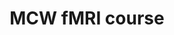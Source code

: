 ---
title: "MCW fMRI course"
project_id: 
conf_date: 2003-04-06
conference_id: ""
presenters:
   - peter_bandettini
summary: "<p>MCW fMRI course, Milwaukee, WI</p>"
file: /assets/presentations/T135.ppt
filename: T135.ppt
layout: presentation
---